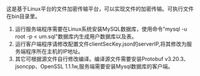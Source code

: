 这是基于Linux平台的文件加密传输平台，可以实现文件的加密传输。可执行文件在bin目录里。
1. 运行服务端程序需要在Linux系统安装MySQL数据库，使用命令"mysql -u root -p < um.sql"数据库内生成用户数据库以及表。
2. 运行客户端程序请修改配置文件clientSecKey.json的serverIP,将其修改为服务端程序所在主机的IP地址。
3. 其它可根据源文件自行修改编译。编译源文件需要安装Protobuf v3.20.3、jsoncpp、OpenSSL 1.1.1w,服务端需要安装Mysql数据库的客户端。
